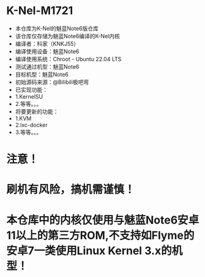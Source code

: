 # K-Nel-M1721
* 本仓库为K-Nel的魅蓝Note6版仓库
* 该仓库仅存储为魅蓝Note6编译的K-Nel内核
* 编译者：科家（KNKJ55）
* 编译使用设备：魅蓝Note6
* 编译使用系统：Chroot - Ubuntu 22.04 LTS
* 测试通过机型：魅蓝Note6
* 目标机型：魅蓝Note6
* 初始源码来源：@Bilibili极吧弯
* 已实现功能：
* 1.KernelSU
* 2.等等。。。
* 将要更新的功能：
* 1.KVM
* 2.lxc-docker
* 3.等等。。。
# 注意！
# 刷机有风险，搞机需谨慎！
# 本仓库中的内核仅使用与魅蓝Note6安卓11以上的第三方ROM,不支持如Flyme的安卓7一类使用Linux Kernel 3.x的机型！
